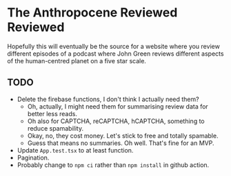 # The Anthropocene Reviewed Reviewed

Hopefully this will eventually be the source for a website where you review
different episodes of a podcast where John Green reviews different aspects of
the human-centred planet on a five star scale.

## TODO

- Delete the firebase functions, I don't think I actually need them?
  - Oh, actually, I might need them for summarising review data for better less reads.
  - Oh also for CAPTCHA, reCAPTCHA, hCAPTCHA, something to reduce spamability.
  - Okay, no, they cost money. Let's stick to free and totally spamable.
  - Guess that means no summaries. Oh well. That's fine for an MVP.
- Update `App.test.tsx` to at least function.
- Pagination.
- Probably change to `npm ci` rather than `npm install` in github action.